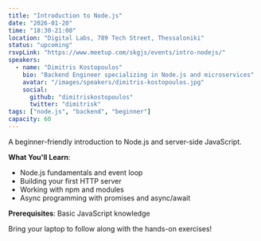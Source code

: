 ```yaml
---
title: "Introduction to Node.js"
date: "2026-01-20"
time: "18:30-21:00"
location: "Digital Labs, 789 Tech Street, Thessaloniki"
status: "upcoming"
rsvpLink: "https://www.meetup.com/skgjs/events/intro-nodejs/"
speakers:
  - name: "Dimitris Kostopoulos"
    bio: "Backend Engineer specializing in Node.js and microservices"
    avatar: "/images/speakers/dimitris-kostopoulos.jpg"
    social:
      github: "dimitriskostopoulos"
      twitter: "dimitrisk"
tags: ["node.js", "backend", "beginner"]
capacity: 60
---
```


A beginner-friendly introduction to Node.js and server-side JavaScript.

**What You'll Learn**:
- Node.js fundamentals and event loop
- Building your first HTTP server
- Working with npm and modules
- Async programming with promises and async/await

**Prerequisites**: Basic JavaScript knowledge

Bring your laptop to follow along with the hands-on exercises!
